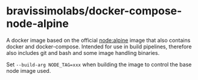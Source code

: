 # bravissimolabs/docker-compose-node-alpine

A docker image based on the official [node:alpine](https://hub.docker.com/_/node/) image that also contains docker and docker-compose. Intended for use in build pipelines, therefore also includes git and bash and some image handling binaries.

Set `--build-arg NODE_TAG=xxx` when building the image to control the base node image used.
